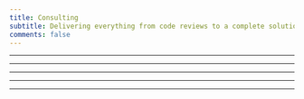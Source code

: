 ```yaml
---
title: Consulting
subtitle: Delivering everything from code reviews to a complete solution
comments: false
---
```




---



---



---


---


---




  
